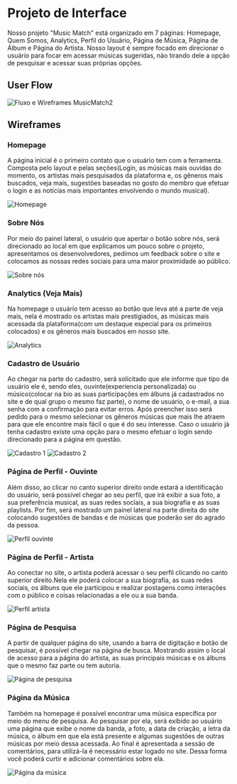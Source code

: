
# Projeto de Interface

Nosso projeto "Music Match" está organizado em 7 páginas: Homepage, Quem Somos, Analytics, Perfil do Usuário, Página de Música, Página de Álbum e Página do Artista. Nosso layout é sempre focado em direcionar o usuário para focar em acessar músicas sugeridas, não tirando dele a opção de pesquisar e acessar suas próprias opções.

## User Flow

![Fluxo e Wireframes MusicMatch2](https://github.com/ICEI-PUC-Minas-PMV-SI/pmv-si-2024-1-pe1-t5-musicmatch/assets/161091906/c066f781-8977-4ada-9f65-60fec1d290fc)


## Wireframes

### Homepage

A página inicial é o primeiro contato que o usuário tem com a ferramenta. Composta pelo layout e pelas seções(Login, as músicas mais ouvidas do momento, os artistas mais pesquisados da plataforma e, os gêneros mais buscados, veja mais, sugestões baseadas no gosto do membro que efetuar o login e as notícias mais importantes envolvendo o mundo musical).

![Homepage](https://github.com/ICEI-PUC-Minas-PMV-SI/pmv-si-2024-1-pe1-t5-musicmatch/assets/161091906/f9249d20-43e6-4fdb-80f0-6883ee637590)

### Sobre Nós

Por meio do painel lateral, o usuário que apertar o botão sobre nós, será direcionado ao local em que explicamos um pouco sobre o projeto, apresentamos os desenvolvedores, pedimos um feedback sobre o site e colocamos as nossas redes sociais para uma maior proximidade ao público.

![Sobre nós](https://github.com/ICEI-PUC-Minas-PMV-SI/pmv-si-2024-1-pe1-t5-musicmatch/assets/161091906/b2429d3e-c9bd-4f1d-8105-4ee5c77ab936)

### Analytics (Veja Mais)

Na homepage o usuário tem acesso ao botão que leva até a parte de veja mais, nela é mostrado os artistas mais prestigiados, as músicas mais acessada da plataforma(com um destaque especial para os primeiros colocados) e os gêneros mais buscados em nosso site.

![Analytics](https://github.com/ICEI-PUC-Minas-PMV-SI/pmv-si-2024-1-pe1-t5-musicmatch/assets/161091906/9c4263ab-3ca4-406f-bf35-1f14a5ed5ca4)

### Cadastro de Usuário

Ao chegar na parte do cadastro, será solicitado que ele informe que tipo de usuário ele é, sendo eles, ouvinte(experiencia personalizada) ou músico(colocar na bio as suas participações em álbuns já cadastrados no site e de qual grupo o mesmo faz parte), o nome de usuário, o e-mail, a sua senha com a confirmação para evitar erros. Após preencher isso será pedido para o mesmo selecionar os gêneros músicas que mais lhe atraem para que ele encontre mais fácil o que é do seu interesse. Caso o usuário já tenha cadastro existe uma opção para o mesmo efetuar o login sendo direcionado para a página em questão. 

![Cadastro 1](https://github.com/ICEI-PUC-Minas-PMV-SI/pmv-si-2024-1-pe1-t5-musicmatch/assets/161091906/29e1a8eb-b333-4e7f-9f69-97258ff58234)
![Cadastro 2](https://github.com/ICEI-PUC-Minas-PMV-SI/pmv-si-2024-1-pe1-t5-musicmatch/assets/161091906/21eb668e-6e8e-4305-960f-407ba089ba84)

### Página de Perfil - Ouvinte 

Além disso, ao clicar no canto superior direito onde estará a identificação do usuário, será possível chegar ao seu perfil, que irá exibir a sua foto, a sua preferência musical, as suas redes sociais, a sua biografia e as suas playlists. Por fim, será mostrado um painel lateral na parte direita do site colocando sugestões de bandas e de músicas que poderão ser do agrado da pessoa. 

![Perfil ouvinte](https://github.com/ICEI-PUC-Minas-PMV-SI/pmv-si-2024-1-pe1-t5-musicmatch/assets/161091906/041555b0-5d64-4a5b-8339-8b5707b9f99f)

### Página de Perfil - Artista

Ao conectar no site, o artista poderá acessar o seu perfil clicando no canto superior direito.Nela ele poderá colocar a sua biografia, as suas redes sociais, os álbuns que ele participou e realizar postagens como interações com o público e coisas relacionadas a ele ou a sua banda.

![Perfil artista](https://github.com/ICEI-PUC-Minas-PMV-SI/pmv-si-2024-1-pe1-t5-musicmatch/assets/161091906/8d6a0a3c-7d6d-4075-b0c5-937c21f78eb3)

### Página de Pesquisa

A partir de qualquer página do site, usando a barra de digitação e botão de pesquisar, é possível chegar na página de busca. Mostrando assim o local de acesso para a página do artista, as suas principais músicas e os álbuns que o mesmo faz parte ou tem autoria.

![Página de pesquisa](https://github.com/ICEI-PUC-Minas-PMV-SI/pmv-si-2024-1-pe1-t5-musicmatch/assets/161091906/b7cfec82-cce8-4b76-a694-741a3c46d0f7)

### Página da Música

Também na homepage é possível encontrar uma música específica por meio do menu de pesquisa. Ao pesquisar por ela, será exibido ao usuário uma página que exibe o nome da banda, a foto, a data de criação, a letra da música, o álbum em que ela está presente e algumas sugestões de outras músicas por meio dessa acessada. Ao final é apresentada a sessão de comentários, para utilizá-la é necessário estar logado no site. Dessa forma você poderá curtir e adicionar comentários sobre ela.

![Página da música](https://github.com/ICEI-PUC-Minas-PMV-SI/pmv-si-2024-1-pe1-t5-musicmatch/assets/161091906/75b87869-1419-4b8d-954d-4a9049c43e10)




